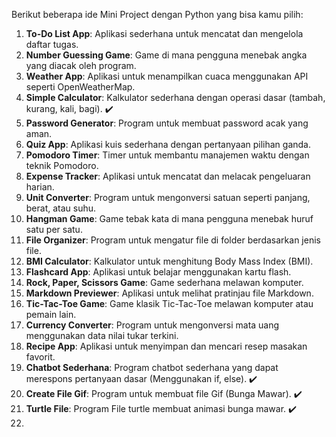 Berikut beberapa ide Mini Project dengan Python yang bisa kamu pilih:

1. **To-Do List App**: Aplikasi sederhana untuk mencatat dan mengelola daftar tugas.
2. **Number Guessing Game**: Game di mana pengguna menebak angka yang diacak oleh program.
3. **Weather App**: Aplikasi untuk menampilkan cuaca menggunakan API seperti OpenWeatherMap.
4. **Simple Calculator**: Kalkulator sederhana dengan operasi dasar (tambah, kurang, kali, bagi). ✔️
5. **Password Generator**: Program untuk membuat password acak yang aman.
6. **Quiz App**: Aplikasi kuis sederhana dengan pertanyaan pilihan ganda.
7. **Pomodoro Timer**: Timer untuk membantu manajemen waktu dengan teknik Pomodoro.
8. **Expense Tracker**: Aplikasi untuk mencatat dan melacak pengeluaran harian.
9. **Unit Converter**: Program untuk mengonversi satuan seperti panjang, berat, atau suhu.
10. **Hangman Game**: Game tebak kata di mana pengguna menebak huruf satu per satu.
11. **File Organizer**: Program untuk mengatur file di folder berdasarkan jenis file.
12. **BMI Calculator**: Kalkulator untuk menghitung Body Mass Index (BMI).
13. **Flashcard App**: Aplikasi untuk belajar menggunakan kartu flash.
14. **Rock, Paper, Scissors Game**: Game sederhana melawan komputer.
15. **Markdown Previewer**: Aplikasi untuk melihat pratinjau file Markdown.
16. **Tic-Tac-Toe Game**: Game klasik Tic-Tac-Toe melawan komputer atau pemain lain.  
17. **Currency Converter**: Program untuk mengonversi mata uang menggunakan data nilai tukar terkini.  
18. **Recipe App**: Aplikasi untuk menyimpan dan mencari resep masakan favorit.  
19. **Chatbot Sederhana**: Program chatbot sederhana yang dapat merespons pertanyaan dasar (Menggunakan if, else). ✔️
20. **Create File Gif**: Program untuk membuat file Gif (Bunga Mawar). ✔️
21. **Turtle File**: Program File turtle membuat animasi bunga mawar. ✔️
22. 
